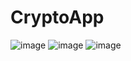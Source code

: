 # CryptoApp
![image](https://user-images.githubusercontent.com/24972457/190595842-26c46be8-c5f1-4bf7-9b1f-c49c7912be3c.png)
![image](https://user-images.githubusercontent.com/24972457/190595949-77ab96d6-2a9d-451d-84cc-5a6b710c95ff.png)
![image](https://user-images.githubusercontent.com/24972457/190596038-68ac3464-882e-4716-a842-65dab59410e4.png)
